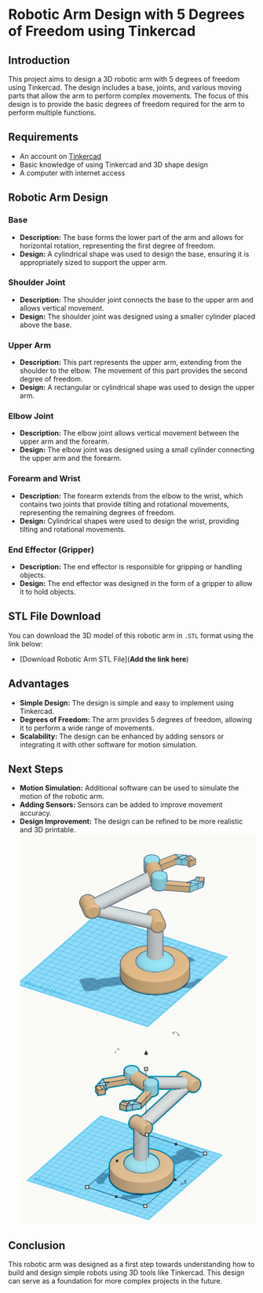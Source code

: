 # Robotic Arm Design with 5 Degrees of Freedom using Tinkercad

## Introduction

This project aims to design a 3D robotic arm with 5 degrees of freedom using Tinkercad. The design includes a base, joints, and various moving parts that allow the arm to perform complex movements. The focus of this design is to provide the basic degrees of freedom required for the arm to perform multiple functions.

## Requirements

- An account on [Tinkercad](https://www.tinkercad.com)
- Basic knowledge of using Tinkercad and 3D shape design
- A computer with internet access

## Robotic Arm Design

### Base
- **Description:** The base forms the lower part of the arm and allows for horizontal rotation, representing the first degree of freedom.
- **Design:** A cylindrical shape was used to design the base, ensuring it is appropriately sized to support the upper arm.

### Shoulder Joint
- **Description:** The shoulder joint connects the base to the upper arm and allows vertical movement.
- **Design:** The shoulder joint was designed using a smaller cylinder placed above the base.

### Upper Arm
- **Description:** This part represents the upper arm, extending from the shoulder to the elbow. The movement of this part provides the second degree of freedom.
- **Design:** A rectangular or cylindrical shape was used to design the upper arm.

### Elbow Joint
- **Description:** The elbow joint allows vertical movement between the upper arm and the forearm.
- **Design:** The elbow joint was designed using a small cylinder connecting the upper arm and the forearm.

### Forearm and Wrist
- **Description:** The forearm extends from the elbow to the wrist, which contains two joints that provide tilting and rotational movements, representing the remaining degrees of freedom.
- **Design:** Cylindrical shapes were used to design the wrist, providing tilting and rotational movements.

### End Effector (Gripper)
- **Description:** The end effector is responsible for gripping or handling objects.
- **Design:** The end effector was designed in the form of a gripper to allow it to hold objects.

## STL File Download

You can download the 3D model of this robotic arm in `.STL` format using the link below:

- [Download Robotic Arm STL File](**Add the link here**)

## Advantages

- **Simple Design:** The design is simple and easy to implement using Tinkercad.
- **Degrees of Freedom:** The arm provides 5 degrees of freedom, allowing it to perform a wide range of movements.
- **Scalability:** The design can be enhanced by adding sensors or integrating it with other software for motion simulation.

## Next Steps

- **Motion Simulation:** Additional software can be used to simulate the motion of the robotic arm.
- **Adding Sensors:** Sensors can be added to improve movement accuracy.
- **Design Improvement:** The design can be refined to be more realistic and 3D printable.
![Project Connections](https://github.com/reham-ali102/Robotic-Arm-Design/blob/main/arm1.PNG)
![Project Connections](https://github.com/reham-ali102/Robotic-Arm-Design/blob/main/arm2.PNG)
## Conclusion

This robotic arm was designed as a first step towards understanding how to build and design simple robots using 3D tools like Tinkercad. This design can serve as a foundation for more complex projects in the future.
